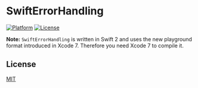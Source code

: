 # SwiftErrorHandling
[![Platform](https://img.shields.io/badge/platform-ios-lightgrey.svg)](https://developer.apple.com/devcenter/ios/index.action)
[![License](https://img.shields.io/badge/license-MIT-3f3f3f.svg)](http://choosealicense.com/licenses/mit)

**Note:** `SwiftErrorHandling` is written in Swift 2 and uses the new playground format introduced in Xcode 7. Therefore you need Xcode 7 to compile it.

## License
[MIT](LICENSE)
